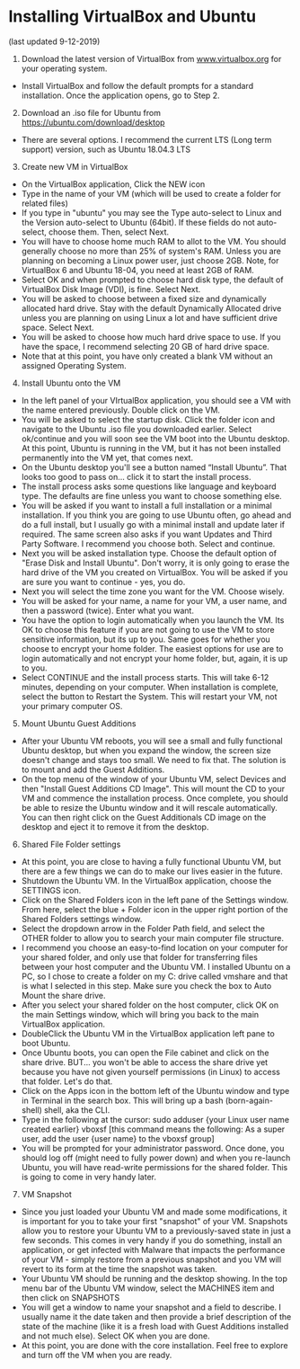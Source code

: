 # Installing VirtualBox and Ubuntu
(last updated 9-12-2019)

1.  Download the latest version of VirtualBox from www.virtualbox.org for your operating system.
- Install VirtualBox and follow the default prompts for a standard installation. Once the application opens, go to Step 2.

2. Download an .iso file for Ubuntu from https://ubuntu.com/download/desktop
- There are several options. I recommend the current LTS (Long term support) version, such as Ubuntu 18.04.3 LTS

3.  Create new VM in VirtualBox
- On the VirtualBox application, Click the NEW icon
- Type in the name of your VM (which will be used to create a folder for related files)
- If you type in "ubuntu" you may see the Type auto-select to Linux and the Version auto-select to Ubuntu (64bit). If these fields do not auto-select, choose them. Then, select Next.
- You will have to choose home much RAM to allot to the VM. You should generally choose no more than 25% of system's RAM. Unless you are planning on becoming a Linux power user, just choose 2GB.  Note, for VirtualBox 6 and Ubuntu 18-04, you need at least 2GB of RAM.
- Select OK and when prompted to choose hard disk type, the default of VirtualBox Disk Image (VDI), is fine. Select Next.
- You will be asked to choose between a fixed size and dynamically allocated hard drive.  Stay with the default Dynamically Allocated drive unless you are planning on using Linux a lot and have sufficient drive space. Select Next.
- You will be asked to choose how much hard drive space to use. If you have the space, I recommend selecting 20 GB of hard drive space.
- Note that at this point, you have only created a blank VM without an assigned Operating System. 

4.  Install Ubuntu onto the VM
- In the left panel of your VIrtualBox application, you should see a VM with the name entered previously. Double click on the VM.
- You will be asked to select the startup disk. Click the folder icon and navigate to the Ubuntu .iso file you downloaded earlier. Select ok/continue and you will soon see the VM boot into the Ubuntu desktop. At this point, Ubuntu is running in the VM, but it has not been installed permanently into the VM yet, that comes next.
- On the Ubuntu desktop you'll see a button named “Install Ubuntu”.  That looks too good to pass on... click it to start the install process.
- The install process asks some questions like language and keyboard type. The defaults are fine unless you want to choose something else.
- You will be asked if you want to install a full installation or a minimal installation.  If you think you are going to use Ubuntu often, go ahead and do a full install, but I usually go with a minimal install and update later if required.  The same screen also asks if you want Updates and Third Party Software. I recommend you choose both. Select and continue.
- Next you will be asked installation type.  Choose the default option of "Erase Disk and Install Ubuntu".  Don't worry, it is only going to erase the hard drive of the VM you created on VirtualBox. You will be asked if you are sure you want to continue - yes, you do.
- Next you will select the time zone you want for the VM. Choose wisely.
- You will be asked for your name, a name for your VM, a user name, and then a password (twice). Enter what you want.
- You have the option to login automatically when you launch the VM. Its OK to choose this feature if you are not going to use the VM to store sensitive information, but its up to you.  Same goes for whether you choose to encrypt your home folder. The easiest options for use are to login automatically and not encrypt your home folder, but, again, it is up to you.
- Select CONTINUE and the install process starts.  This will take 6-12 minutes, depending on your computer. When installation is complete, select the button to Restart the System.  This will restart your VM, not your primary computer OS.

5. Mount Ubuntu Guest Additions
- After your Ubuntu VM reboots, you will see a small and fully functional Ubuntu desktop, but when you expand the window, the screen size doesn't change and stays too small. We need to fix that. The solution is to mount and add the Guest Additions.
- On the top menu of the window of your Ubuntu VM, select Devices and then "Install Guest Additions CD Image". This will mount the CD to your VM and commence the installation process.  Once complete, you should be able to resize the Ubuntu window and it will rescale automatically.  You can then right click on the Guest Additionals CD image on the desktop and eject it to remove it from the desktop.

6. Shared File Folder settings
- At this point, you are close to having a fully functional Ubuntu VM, but there are a few things we can do to make our lives easier in the future.
- Shutdown the Ubuntu VM.  In the VirtualBox application, choose the SETTINGS icon.
- Click on the Shared Folders icon in the left pane of the Settings window. From here, select the blue + Folder icon in the upper right portion of the Shared Folders settings window.
- Select the dropdown arrow in the Folder Path field, and select the OTHER folder to allow you to search your main computer file structure.
- I recommend you choose an easy-to-find location on your computer for your shared folder, and only use that folder for transferring files between your host computer and the Ubuntu VM.  I installed Ubuntu on a PC, so I chose to create a folder on my C: drive called vmshare and that is what I selected in this step.  Make sure you check the box to Auto Mount the share drive.
- After you select your shared folder on the host computer, click OK on the main Settings window, which will bring you back to the main VirtualBox application.
- DoubleClick the Ubuntu VM in the VirtualBox application left pane to boot Ubuntu.  
- Once Ubuntu boots, you can open the File cabinet and click on the share drive.  BUT... you won't be able to access the share drive yet because you have not given yourself permissions (in Linux) to access that folder. Let's do that.
- Click on the Apps icon in the bottom left of the Ubuntu window and type in Terminal in the search box.  This will bring up a bash (born-again-shell) shell, aka the CLI.
- Type in the following at the cursor:  sudo adduser {your Linux user name created earlier} vboxsf
[this command means the following:  As a super user, add the user {user name} to the vboxsf group]
- You will be prompted for your administrator password.  Once done, you should log off (might need to fully power down) and when you re-launch Ubuntu, you will have read-write permissions for the shared folder.  This is going to come in very handy later.

7.  VM Snapshot
- Since you just loaded your Ubuntu VM and made some modifications, it is important for you to take your first "snapshot" of your VM.  Snapshots allow you to restore your Ubuntu VM to a previously-saved state in just a few seconds. This comes in very handy if you do something, install an application, or get infected with Malware that impacts the performance of your VM - simply restore from a previous snapshot and you VM will revert to its form at the time the snapshot was taken.
- Your Ubuntu VM should be running and the desktop showing.  In the top menu bar of the Ubuntu VM window, select the MACHINES item and then click on SNAPSHOTS
- You will get a window to name your snapshot and a field to describe. I usually name it the date taken and then provide a brief description of the state of the machine (like it is a fresh load with Guest Additions installed and not much else). Select OK when you are done.
- At this point, you are done with the core installation. Feel free to explore and turn off the VM when you are ready. 
